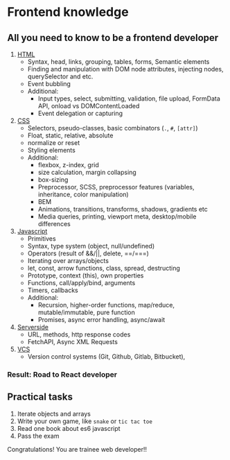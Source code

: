 # Frontend knowledge
## All you need to know to be a frontend developer
1) [HTML](./html/README.md)
   - Syntax, head, links, grouping, tables, forms, Semantic elements
   - Finding and manipulation with DOM node attributes, injecting nodes, querySelector and etc.
   - Event bubbling
   - Additional: 
     - Input types, select, submitting, validation, file upload, FormData API, onload vs DOMContentLoaded
     - Event delegation or capturing 
2) [CSS](./css/README.md)
   -  Selectors, pseudo-classes, basic combinators (`.`, `#`, `[attr]`)
   -  Float, static, relative, absolute
   -  normalize or reset
   -  Styling elements
   -  Additional:
      -  flexbox, z-index, grid
      -  size calculation, margin collapsing
      -  box-sizing
      -  Preprocessor, SCSS, preprocessor features (variables, inheritance, color manipulation)
      -  BEM
      -  Animations, transitions, transforms, shadows, gradients etc
      -  Media queries, printing, viewport meta, desktop/mobile differences
3) [Javascript](./js/README.md)
   - Primitives
   - Syntax, type system (object, null/undefined)
   - Operators (result of &&/||, delete, ==/===)
   - Iterating over arrays/objects
   - let, const, arrow functions, class, spread, destructing
   - Prototype, context (this), own properties
   - Functions, call/apply/bind, arguments
   - Timers, callbacks
   - Additional:
     - Recursion, higher-order functions, map/reduce, mutable/immutable, pure function
     - Promises, async error handling, async/await
4) [Serverside](./serverside/README.md)
   - URL, methods, http response codes
   - FetchAPI, Async XML Requests
5) [VCS](./vcs/README.md)
    - Version control systems (Git, Github, Gitlab, Bitbucket), 

### Result: Road to React developer

## Practical tasks
1) Iterate objects and arrays
2) Write your own game, like `snake` or `tic tac toe`
3) Read one book about es6 javascript
4) Pass the exam

Congratulations! You are trainee web developer!!